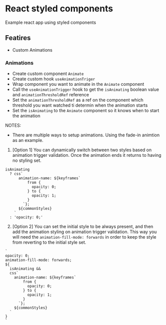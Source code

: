 # React styled components

Example react app using styled components

## Featires

- Custom Animations

### Animations

- Create custom component `Animate`
- Create custom hook `useAnimationTriger`
- Wrap component you want to animate in the `Animate` component
- Call the `useAnimationTrigger` hook to get the `isAnimating` boolean value and `animationThresholdRef` reference
- Set the `animationThresholdRef` as a ref on the component which threshold you want watched ti determin when the animation starts
- Set the `isAnimating` to the `Animate` component so it knows when to start the animation

NOTES:

- There are multiple ways to setup animations. Using the fade-in animtion as an example.

1. [Option 1] You can dynamically switch between two styles based on animation trigger validation. Once the animation ends it returns to having no styling set.

```
isAnimating
  ? css`
      animation-name: ${keyframes`
          from {
            opacity: 0;
          } to {
            opacity: 1;
          }
        `};
      ${commonStyles}
    `
  : 'opacity: 0;'
```

2. [Option 2] You can set the initial style to be always present, and then add the animation styling on animation trigger validation. This way you will need the `animation-fill-mode: forwards` in order to keep the style from reverting to the initial style set.

```
`
opacity: 0;
animation-fill-mode: forwards;
${
  isAnimating &&
  css`
    animation-name: ${keyframes`
        from {
          opacity: 0;
        } to {
          opacity: 1;
        }
      `};
    ${commonStyles}
  `
}
`
```
